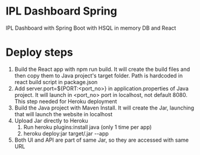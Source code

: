 # IPL Dashboard Spring
IPL Dashboard with Spring Boot with HSQL in memory DB and React 

# Deploy steps
1. Build the React app with npm run build. It will create the build files and then copy them to Java project's target folder. Path is hardcoded in react build script in package.json
2. Add server.port=${PORT:<port_no>} in application.properties of Java project. It will launch in <port_no> port in localhost, not default 8080. This step needed for Heroku deployment
3. Build the Java project with Maven Install. It will create the Jar, launching that will launch the website in localhost
4. Upload Jar directly to Heroku
    1. Run heroku plugins:install java (only 1 time per app)
    2. heroku deploy:jar target/<jar-name>.jar --app <heroku-app-name>
5. Both UI and API are part of same Jar, so they are accessed with same URL
